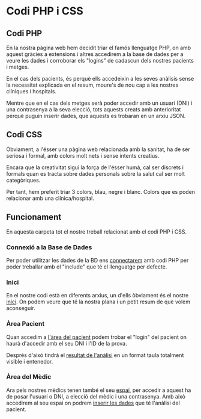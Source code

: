 # Codi PHP i CSS

## Codi PHP

En la nostra pàgina web hem decidit triar el famós llenguatge PHP, on amb aquest gràcies a extensions i altres accedirem a la base de dades per a veure les dades i corroborar els "logins" de cadascun dels nostres pacients i metges.

En el cas dels pacients, és perquè ells accedeixin a les seves anàlisis sense la necessitat explicada en el resum, moure's de nou cap a les nostres clíniques i hospitals.

Mentre que en el cas dels metges serà poder accedir amb un usuari (DNI) i una contrasenya a la seva elecció, tots aquests creats amb anterioritat perquè puguin inserir dades, que aquests es trobaran en un arxiu JSON.

## Codi CSS

Òbviament, a l'ésser una pàgina web relacionada amb la sanitat, ha de ser seriosa i formal, amb colors molt nets i sense intents creatius.

Encara que la creativitat sigui la força de l'ésser humà, cal ser discrets i formals quan es tracta sobre dades personals sobre la salut cal ser molt categòriques.

Per tant, hem preferit triar 3 colors, blau, negre i blanc. Colors que es poden relacionar amb una clínica/hospital.

## Funcionament

En aquesta carpeta tot el nostre treball relacionat amb el codi PHP i CSS.

### Connexió a la Base de Dades

Per poder utilitzar les dades de la BD ens [connectarem](index.php) amb codi PHP per poder treballar amb el "include" que té el llenguatge per defecte.

### Inici

En el nostre codi està en diferents arxius, un d'ells òbviament és el nostre [inici](index.php). On podem veure que té la nostra plana i un petit resum de què volem aconseguir.

### Àrea Pacient

Quan accedim a [l'àrea del pacient](login_pacient.php) podem trobar el "login" del pacient on haurà d'accedir amb el seu DNI i l'ID de la prova.

Després d'això tindrà el [resultat de l'anàlisi](resultat_analisis.php) en un format taula totalment visible i entenedor.

### Àrea del Mèdic

Ara pels nostres mèdics tenen també el seu [espai](login_medic.php), per accedir a aquest ha de posar l'usuari o DNI, a elecció del mèdic i una contrasenya. Amb això accedirem al seu espai on podrem [inserir les dades](enviar_resultats.php) que té l'anàlisi del pacient.

